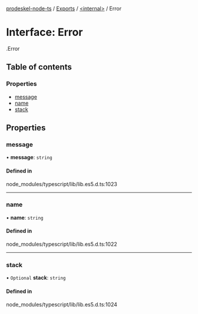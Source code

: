 [prodeskel-node-ts](../README.md) / [Exports](../modules.md) / [<internal\>](../modules/internal_.md) / Error

# Interface: Error

[<internal>](../modules/internal_.md).Error

## Table of contents

### Properties

- [message](internal_.Error.md#message)
- [name](internal_.Error.md#name)
- [stack](internal_.Error.md#stack)

## Properties

### message

• **message**: `string`

#### Defined in

node_modules/typescript/lib/lib.es5.d.ts:1023

___

### name

• **name**: `string`

#### Defined in

node_modules/typescript/lib/lib.es5.d.ts:1022

___

### stack

• `Optional` **stack**: `string`

#### Defined in

node_modules/typescript/lib/lib.es5.d.ts:1024
